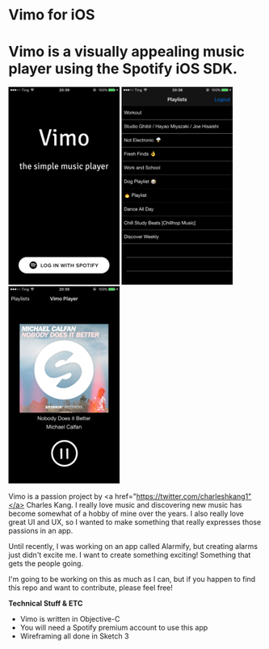 # Vimo for iOS

<h1>Vimo is a visually appealing music player using the Spotify iOS SDK. </h1>

<img src="https://github.com/charleshkang/Vimo/blob/master/Vimo1.png" width="220" />
<img src="https://github.com/charleshkang/Vimo/blob/master/Vimo2.png" width="220" />
<img src="https://github.com/charleshkang/Vimo/blob/master/Vimo3.png" width="220" />

Vimo is a passion project by <a href="https://twitter.com/charleshkang1"</a> Charles Kang</a>. I really love music and discovering new music has become somewhat of a hobby of mine over the years. I also really love great UI and UX, so I wanted to make something that really expresses those passions in an app.

Until recently, I was working on an app called Alarmify, but creating alarms just didn't excite me. I want to create something exciting! Something that gets the people going.

I'm going to be working on this as much as I can, but if you happen to find this repo and want to contribute, please feel free!

<strong>Technical Stuff & ETC</strong>
<ul>
  <li> Vimo is written in Objective-C</li>
  <li> You will need a Spotify premium account to use this app </li>
  <li> Wireframing all done in Sketch 3 </li>
</ul>
